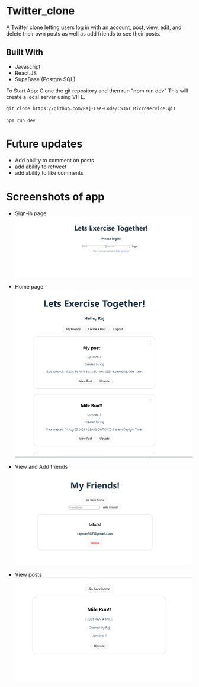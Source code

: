 # Twitter_clone

A Twitter clone letting users log in with an account, post, view, edit, and delete their own posts as well as add friends to see their posts. 

## Built With
- Javascript
- React.JS
- SupaBase (Postgre SQL)

To Start App: Clone the git repository and then run "npm run dev" This will create a local server using VITE.

```
git clone https://github.com/Raj-Lee-Code/CS361_Microservice.git

npm run dev
```

# Future updates
- Add ability to comment on posts
- add ability to retweet
- add ability to like comments


# Screenshots of app
- Sign-in page
![Sign in page](image.png)

- Home page
![HomePage](image-1.png)

- View and Add friends
![Friends Page](image-2.png)

- View posts
![View post](image-3.png)




